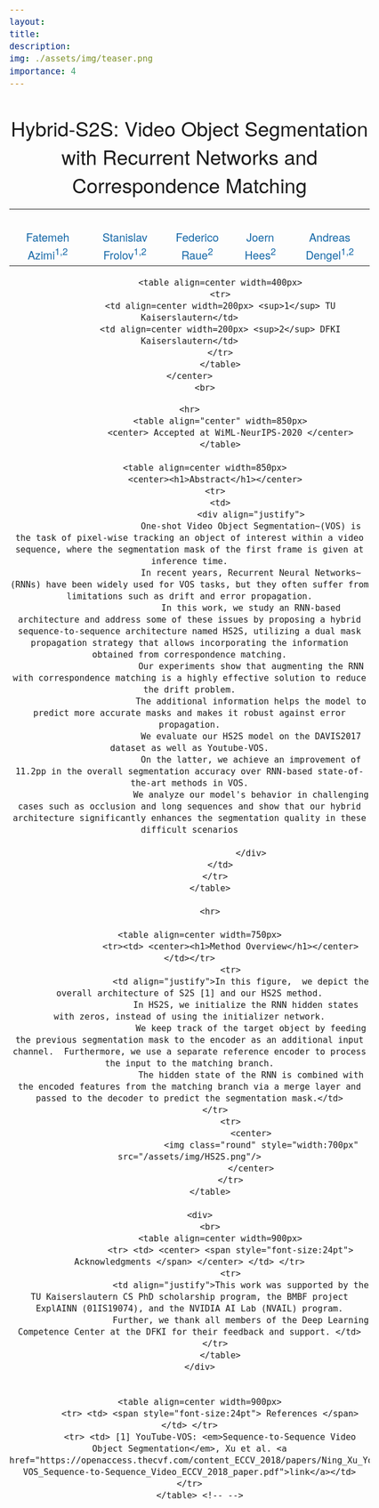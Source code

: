 ```yaml
---
layout:
title:
description:
img: ./assets/img/teaser.png
importance: 4
---
```


<script src="http://www.google.com/jsapi" type="text/javascript"></script>
<script type="text/javascript">google.load("jquery", "1.3.2");</script>

<style type="text/css">
	body {
		font-family: "HelveticaNeue-Light", "Helvetica Neue Light", "Helvetica Neue", Helvetica, Arial, "Lucida Grande", sans-serif;
		font-weight:300;
		font-size:18px;
		margin-left: auto;
		margin-right: auto;
		width: 1100px;
	}

	h1 {
		font-size:32px;
		font-weight:300;
	}

	.disclaimerbox {
		background-color: #eee;
		border: 1px solid #eeeeee;
		border-radius: 10px ;
		-moz-border-radius: 10px ;
		-webkit-border-radius: 10px ;
		padding: 20px;
	}

	video.header-vid {
		height: 140px;
		border: 1px solid black;
		border-radius: 10px ;
		-moz-border-radius: 10px ;
		-webkit-border-radius: 10px ;
	}

	img.header-img {
		height: 140px;
		border: 1px solid black;
		border-radius: 10px ;
		-moz-border-radius: 10px ;
		-webkit-border-radius: 10px ;
	}

	img.rounded {
		border: 1px solid #eeeeee;
		border-radius: 10px ;
		-moz-border-radius: 10px ;
		-webkit-border-radius: 10px ;
	}

	a:link,a:visited
	{
		color: #1367a7;
		text-decoration: none;
	}
	a:hover {
		color: #208799;
	}

	td.dl-link {
		height: 160px;
		text-align: center;
		font-size: 22px;
	}

	.layered-paper-big { /* modified from: http://css-tricks.com/snippets/css/layered-paper/ */
		box-shadow:
		        0px 0px 1px 1px rgba(0,0,0,0.35), /* The top layer shadow */
		        5px 5px 0 0px #fff, /* The second layer */
		        5px 5px 1px 1px rgba(0,0,0,0.35), /* The second layer shadow */
		        10px 10px 0 0px #fff, /* The third layer */
		        10px 10px 1px 1px rgba(0,0,0,0.35), /* The third layer shadow */
		        15px 15px 0 0px #fff, /* The fourth layer */
		        15px 15px 1px 1px rgba(0,0,0,0.35), /* The fourth layer shadow */
		        20px 20px 0 0px #fff, /* The fifth layer */
		        20px 20px 1px 1px rgba(0,0,0,0.35), /* The fifth layer shadow */
		        25px 25px 0 0px #fff, /* The fifth layer */
		        25px 25px 1px 1px rgba(0,0,0,0.35); /* The fifth layer shadow */
		margin-left: 10px;
		margin-right: 45px;
	}

	.paper-big { /* modified from: http://css-tricks.com/snippets/css/layered-paper/ */
		box-shadow:
		        0px 0px 1px 1px rgba(0,0,0,0.35); /* The top layer shadow */

		margin-left: 10px;
		margin-right: 45px;
	}


	.layered-paper { /* modified from: http://css-tricks.com/snippets/css/layered-paper/ */
		box-shadow:
		        0px 0px 1px 1px rgba(0,0,0,0.35), /* The top layer shadow */
		        5px 5px 0 0px #fff, /* The second layer */
		        5px 5px 1px 1px rgba(0,0,0,0.35), /* The second layer shadow */
		        10px 10px 0 0px #fff, /* The third layer */
		        10px 10px 1px 1px rgba(0,0,0,0.35); /* The third layer shadow */
		margin-top: 5px;
		margin-left: 10px;
		margin-right: 30px;
		margin-bottom: 5px;
	}

	.vert-cent {
		position: relative;
	    top: 50%;
	    transform: translateY(-50%);
	}

	hr
	{
		border: 0;
		height: 1px;
		background-image: linear-gradient(to right, rgba(0, 0, 0, 0), rgba(0, 0, 0, 0.75), rgba(0, 0, 0, 0));
	}
</style>

<html>
	<head>
		<title>Hybrid S2S-1</title>
		<meta property="og:title" content="Hybrid S2S" />
		<meta property="og:description" content="Azimi et al. 2020" />
  </head>

  <body>
    <br>
          <center>
          	<span style="font-size:36px"> Hybrid-S2S: Video Object Segmentation with Recurrent Networks and Correspondence Matching </span>
	  		  <table align=center width=900px>
						<tr><td><br/></td></tr>
	  			  <tr>
	  	              <td align=center width=200px>
	  					<center>
							<span style="font-size:20px"><a href="http://fatemeh.github.io/">Fatemeh Azimi<sup>1,2</sup> </a> </span>
		  		  		</center>
		  		  	  </td>
	  	          <td align=center width=200px>
	  					<center>
							<span style="font-size:20px"><a href="https://stanifrolov.github.io/">Stanislav Frolov<sup>1,2</sup></a></span>
		  		  		</center>
		  		  	  </td>
	  	              <td align=center width=150px>
	  					<center>
							<span style="font-size:20px"><a href="http://rave78.com/">Federico Raue<sup>2</sup></a></span>
		  		  		</center>
		  		  	  </td>
	  	              <td align=center width=150px>
	  					<center>
	  						<span style="font-size:20px"><a href="http://joernhees.de/blog/">Joern Hees<sup>2</sup></a></span>
		  		  		</center>
		  		  	  </td>
								<td align=center width=200px>
							<center>
								<span style="font-size:20px"><a href="http://www.dfki.uni-kl.de/~dengel/">Andreas Dengel<sup>1,2</sup></a></span>
								</center>
								</td>
		  		  </tr>
			  </table>

				<table align=center width=400px>
				<tr>
				<td align=center width=200px> <sup>1</sup> TU Kaiserslautern</td>
				<td align=center width=200px> <sup>2</sup> DFKI Kaiserslautern</td>
				</tr>
				</table>
    </center>
		  <br>


<!--
      <center>
  	<table align=center width=750px>
			<tr>
				<td align="justify">In this figure,  we depict the overall architecture of S2S [1] and our HS2S method.
				  In HS2S, we initialize the RNN hidden states with zeros, instead of using the initializer network.
					We keep track of the target object by feeding the previous segmentation mask to the encoder as an additional input channel.  Furthermore, we use a separate reference encoder to process the input to the matching branch.
					The hidden state of the RNN is combined with the encoded features from the matching branch via a merge layer and passed to the decoder to predict the segmentation mask.</td>
      </tr>
			<td width=35px> &emsp; </td>
			<tr>
  				<center>
						<img class="round" style="width:700px" src="/assets/img/HS2S.png"/>
	  			</center>
			</tr>
		</table>

	</center>
-->

	<hr>
				<table align="center" width=850px>
					<center> Accepted at WiML-NeurIPS-2020 </center>
				</table>

  		  <table align=center width=850px>
	  		  <center><h1>Abstract</h1></center>
	  		  <tr>
	  		  	<td>
							<div align="justify">
							One-shot Video Object Segmentation~(VOS) is the task of pixel-wise tracking an object of interest within a video sequence, where the segmentation mask of the first frame is given at inference time.
							In recent years, Recurrent Neural Networks~(RNNs) have been widely used for VOS tasks, but they often suffer from limitations such as drift and error propagation.
							In this work, we study an RNN-based architecture and address some of these issues by proposing a hybrid sequence-to-sequence architecture named HS2S, utilizing a dual mask propagation strategy that allows incorporating the information obtained from correspondence matching.
							Our experiments show that augmenting the RNN with correspondence matching is a highly effective solution to reduce the drift problem.
							The additional information helps the model to predict more accurate masks and makes it robust against error propagation.
							We evaluate our HS2S model on the DAVIS2017 dataset as well as Youtube-VOS.
							On the latter, we achieve an improvement of 11.2pp in the overall segmentation accuracy over RNN-based state-of-the-art methods in VOS.
							We analyze our model's behavior in challenging cases such as occlusion and long sequences and show that our hybrid architecture significantly enhances the segmentation quality in these difficult scenarios

							</div>
	  		    </td>
	  		  </tr>
			</table>

			<hr>

	  	<table align=center width=750px>
					<tr><td> <center><h1>Method Overview</h1></center> </td></tr>
					<tr>
						<td align="justify">In this figure,  we depict the overall architecture of S2S [1] and our HS2S method.
						  In HS2S, we initialize the RNN hidden states with zeros, instead of using the initializer network.
							We keep track of the target object by feeding the previous segmentation mask to the encoder as an additional input channel.  Furthermore, we use a separate reference encoder to process the input to the matching branch.
							The hidden state of the RNN is combined with the encoded features from the matching branch via a merge layer and passed to the decoder to predict the segmentation mask.</td>
		      </tr>
					<tr>
							<center>
								<img class="round" style="width:700px" src="/assets/img/HS2S.png"/>
							</center>
					</tr>
			</table>

		<div>
			<br>
				<table align=center width=900px>
					<tr> <td> <center> <span style="font-size:24pt"> Acknowledgments </span> </center> </td> </tr>
					<tr>
						<td align="justify">This work was supported by the TU Kaiserslautern CS PhD scholarship program, the BMBF project ExplAINN (01IS19074), and the NVIDIA AI Lab (NVAIL) program.
						Further, we thank all members of the Deep Learning Competence Center at the DFKI for their feedback and support. </td>
		      </tr>
				</table>
		</div>


		<table align=center width=900px>
			<tr> <td> <span style="font-size:24pt"> References </span> </td> </tr>
			<tr> <td> [1] YouTube-VOS: <em>Sequence-to-Sequence Video Object Segmentation</em>, Xu et al. <a href="https://openaccess.thecvf.com/content_ECCV_2018/papers/Ning_Xu_YouTube-VOS_Sequence-to-Sequence_Video_ECCV_2018_paper.pdf">link</a></td> </tr>
		</table> <!-- -->



</body>
</html>
